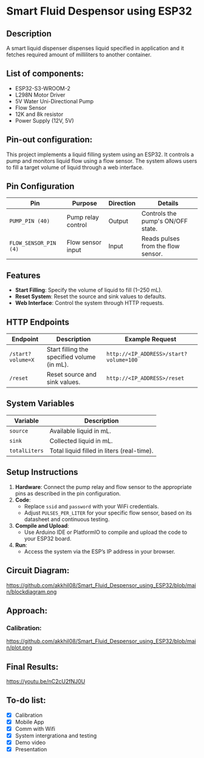 # Smart Fluid Despensor using ESP32

## Description
A smart liquid dispenser dispenses liquid specified in application and it fetches required amount of milliliters to another container.

## List of components:
- ESP32-S3-WROOM-2
- L298N Motor Driver
- 5V Water Uni-Directional Pump
- Flow Sensor
- 12K and 8k resistor
- Power Supply (12V, 5V)

## Pin-out configuration:

This project implements a liquid filling system using an ESP32. It controls a pump and monitors liquid flow using a flow sensor. The system allows users to fill a target volume of liquid through a web interface.

## Pin Configuration

| **Pin**              | **Purpose**                     | **Direction** | **Details**                                      |
|-----------------------|---------------------------------|---------------|-------------------------------------------------|
| `PUMP_PIN (40)`       | Pump relay control             | Output        | Controls the pump's ON/OFF state.              |
| `FLOW_SENSOR_PIN (4)` | Flow sensor input              | Input         | Reads pulses from the flow sensor.             |

## Features
- **Start Filling**: Specify the volume of liquid to fill (1–250 mL).
- **Reset System**: Reset the source and sink values to defaults.
- **Web Interface**: Control the system through HTTP requests.

## HTTP Endpoints

| **Endpoint**         | **Description**                                | **Example Request**              |
|-----------------------|-----------------------------------------------|----------------------------------|
| `/start?volume=X`     | Start filling the specified volume (in mL).   | `http://<IP_ADDRESS>/start?volume=100` |
| `/reset`              | Reset source and sink values.                 | `http://<IP_ADDRESS>/reset`      |

## System Variables

| **Variable**          | **Description**                                |
|-----------------------|-----------------------------------------------|
| `source`              | Available liquid in mL.                       |
| `sink`                | Collected liquid in mL.                       |
| `totalLiters`         | Total liquid filled in liters (real-time).     |

## Setup Instructions
1. **Hardware**: Connect the pump relay and flow sensor to the appropriate pins as described in the pin configuration.
2. **Code**:
   - Replace `ssid` and `password` with your WiFi credentials.
   - Adjust `PULSES_PER_LITER` for your specific flow sensor, based on its datasheet and continuous testing.
3. **Compile and Upload**:
   - Use Arduino IDE or PlatformIO to compile and upload the code to your ESP32 board.
4. **Run**:
   - Access the system via the ESP’s IP address in your browser.

## Circuit Diagram:
https://github.com/akkhil08/Smart_Fluid_Despensor_using_ESP32/blob/main/blockdiagram.png


## Approach:
### Calibration:
https://github.com/akkhil08/Smart_Fluid_Despensor_using_ESP32/blob/main/plot.png

## Final Results:
https://youtu.be/nC2cU2fNJ0U

## To-do list:
- [x] Calibration
- [x] Mobile App  
- [x] Comm with Wifi
- [x] System intergrationa and testing
- [x] Demo video 
- [x] Presentation
